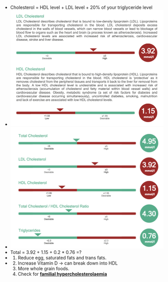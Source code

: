 - Cholesterol = HDL level + LDL level + 20% of your triglyceride level
- ![image.png](../assets/image_1661970683001_0.png)
- ![image.png](../assets/image_1661970923455_0.png)
- Total = 3.92 + 1.15 + 0.2 * 0.76 =?
- 1. Reduce egg, saturated fats and trans fats.
- 2. Increase Vitamin D -> can break down into HDL
  3. More whole grain foods.
  4. Check for [**familial hypercholesterolaemia**](https://www.heartuk.org.uk/cholesterol/what-is-fh)